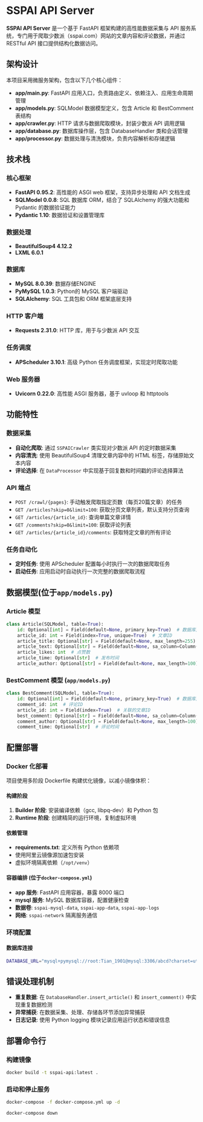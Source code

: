 # SSPAI API Server

**SSPAI API Server** 是一个基于 FastAPI 框架构建的高性能数据采集与 API 服务系统，专门用于爬取少数派（sspai.com）网站的文章内容和评论数据，并通过 RESTful API 接口提供结构化数据访问。

## 架构设计

本项目采用微服务架构，包含以下几个核心组件：

- **app/main.py**: FastAPI 应用入口，负责路由定义、依赖注入、应用生命周期管理
- **app/models.py**: SQLModel 数据模型定义，包含 Article 和 BestComment 表结构
- **app/crawler.py**: HTTP 请求与数据爬取模块，封装少数派 API 调用逻辑
- **app/database.py**: 数据库操作层，包含 DatabaseHandler 类和会话管理
- **app/processor.py**: 数据处理与清洗模块，负责内容解析和存储逻辑

## 技术栈

### 核心框架
- **FastAPI 0.95.2**: 高性能的 ASGI web 框架，支持异步处理和 API 文档生成
- **SQLModel 0.0.8**: SQL 数据库 ORM，结合了 SQLAlchemy 的强大功能和 Pydantic 的数据验证能力
- **Pydantic 1.10**: 数据验证和设置管理库

### 数据处理
- **BeautifulSoup4 4.12.2**
- **LXML 6.0.1**
### 数据库
- **MySQL 8.0.39**: 数据存储ENGINE
- **PyMySQL 1.0.3**: Python的 MySQL 客户端驱动
- **SQLAlchemy**: SQL 工具包和 ORM 框架底层支持

### HTTP 客户端
- **Requests 2.31.0**: HTTP 库，用于与少数派 API 交互

### 任务调度
- **APScheduler 3.10.1**: 高级 Python 任务调度框架，实现定时爬取功能

### Web 服务器
- **Uvicorn 0.22.0**: 高性能 ASGI 服务器，基于 uvloop 和 httptools

## 功能特性

### 数据采集
- **自动化爬取**: 通过 `SSPAICrawler` 类实现对少数派 API 的定时数据采集
- **内容清洗**: 使用 BeautifulSoup4 清理文章内容中的 HTML 标签，存储原始文本内容
- **评论选择**: 在 `DataProcessor` 中实现基于回复数和时间戳的评论选择算法

### API 端点
- `POST /crawl/{pages}`: 手动触发爬取指定页数（每页20篇文章）的任务
- `GET /articles?skip=0&limit=100`: 获取分页文章列表，默认支持分页查询
- `GET /articles/{article_id}`: 查询单篇文章详情
- `GET /comments?skip=0&limit=100`: 获取评论列表
- `GET /articles/{article_id}/comments`: 获取特定文章的所有评论

### 任务自动化
- **定时任务**: 使用 APScheduler 配置每小时执行一次的数据爬取任务
- **启动任务**: 应用启动时自动执行一次完整的数据爬取流程

## 数据模型(位于`app/models.py`)

### Article 模型 
```python
class Article(SQLModel, table=True):
    id: Optional[int] = Field(default=None, primary_key=True)  # 数据库主键
    article_id: int = Field(index=True, unique=True)  # 文章ID
    article_title: Optional[str] = Field(default=None, max_length=255)  # 文章标题
    article_text: Optional[str] = Field(default=None, sa_column=Column(LONGTEXT))  # 文章内容
    article_likes: int  # 点赞数
    article_time: Optional[str]  # 发布时间
    article_author: Optional[str] = Field(default=None, max_length=100)  # 作者名
```

### BestComment 模型 (`app/models.py`)
```python
class BestComment(SQLModel, table=True):
    id: Optional[int] = Field(default=None, primary_key=True)  # 数据库主键
    comment_id: int  # 评论ID
    article_id: int = Field(index=True)  # 关联的文章ID
    best_comment: Optional[str] = Field(default=None, sa_column=Column(LONGTEXT))  # 评论内容
    comment_author: Optional[str] = Field(default=None, max_length=100)  # 评论作者
    comment_time: Optional[str]  # 评论时间
```

## 配置部署

### Docker 化部署

项目使用多阶段 Dockerfile 构建优化镜像，以减小镜像体积：

#### 构建阶段
1. **Builder 阶段**: 安装编译依赖（gcc, libpq-dev）和 Python 包
2. **Runtime 阶段**: 创建精简的运行环境，复制虚拟环境

#### 依赖管理
- **requirements.txt**: 定义所有 Python 依赖项
- 使用阿里云镜像源加速包安装
- 虚拟环境隔离依赖（`/opt/venv`）

#### 容器编排 (位于`docker-compose.yml`)
- **app 服务**: FastAPI 应用容器，暴露 8000 端口
- **mysql 服务**: MySQL 数据库容器，配置健康检查
- **数据卷**: `sspai-mysql-data`, `sspai-app-data`, `sspai-app-logs`
- **网络**: `sspai-network` 隔离服务通信

### 环境配置

#### 数据库连接
```bash
DATABASE_URL="mysql+pymysql://root:Tian_1901@mysql:3306/abcd?charset=utf8mb4"
```

## 错误处理机制

- **重复数据**: 在 `DatabaseHandler.insert_article()` 和 `insert_comment()` 中实现重复数据检测
- **异常捕获**: 在数据采集、处理、存储各环节添加异常捕获
- **日志记录**: 使用 Python logging 模块记录应用运行状态和错误信息


## 部署命令行

### 构建镜像
```bash
docker build -t sspai-api:latest .
```

### 启动和停止服务
```bash
docker-compose -f docker-compose.yml up -d

docker-compose down
```

